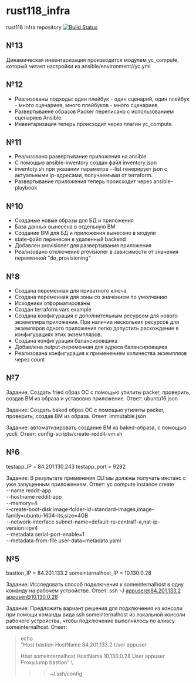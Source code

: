 # rust118_infra
rust118 Infra repository [![Build Status](https://travis-ci.com/Otus-DevOps-2020-05/rust118_infra.svg?branch=master)](https://travis-ci.com/Otus-DevOps-2020-05/rust118_infra)

## №13

Динамическая инвентаризация производится модулем yc_compute, который читает настройки из ansible/environment/<env>/yc.yml



## №12
- Реализованы подходы: один плейбук - один сценарий, один плейбук - много сценариев, много плейбуков - много сценариев.
- Развертываене образов Packer переписано с использованием сценариев Ansible.
- Инвентаризация теперь происходит через плагин yc_compute.

## №11
- Реализовано развертывание приложения на ansible
- С помощью ansible-inventory создан файл inventory.json
- inventoty.sh при указании параметра --list генерирует json с актуальными ip-адресами, получаемыми от terraform.
- Развертывание приложения теперь происходит через ansible-playbook

## №10
- Созданые новые образы для БД и приложения
- База данных вынесена в отдельную ВМ
- Создание ВМ для БД и приложения вынесено в модули
- state-файл перенесен в удаленный backend
- Добавлен provisioner для развертывания приложения
- Реализовано отключение provisioner в зависимости от значения переменной "do_provisioning"

## №8
- Создана переменная для приватного ключа
- Создана переменная для зоны со значением по умолчанию
- Исходники отформатированы
- Создан terraform.vars.example
- Создана конфигурация с дополнительным ресурсом для нового экземпляра приложения.
  При наличии нескольких ресурсов для экземляров одного приложения легко допустить 
  расхождение в конфигурациях этих экземпляров. 
- Создана конфигурация балансировщика
- Добавлена output-переменная для адреса балансировщика
- Реализована конфигурация к применением количества экземпляов через count

## №7
Задание: Создать fried образ ОС с помощью утилиты packer, проверить, создав ВМ из образа и уставовив приложение.
Ответ: ubuntu16.json

Задание: Создать baked образ ОС с помощью утилиты packer, проверить, создав ВМ из образа.
Ответ: immutable.json

Задание: автоматизировать создание ВМ из baked-образа, с помощью yccli.
Ответ: config-scripts/create-reddit-vm.sh

## №6
testapp_IP = 84.201.130.243
testapp_port = 9292

Задание: В результате применения CLI мы должны получать инстанс с уже запущенным приложением.
Ответ:
yc compute instance create \
--name reddit-app \
--hostname reddit-app \
--memory=4 \
--create-boot-disk image-folder-id=standard-images,image-family=ubuntu-1604-lts,size=4GB \
--network-interface subnet-name=default-ru-central1-a,nat-ip-version=ipv4 \
--metadata serial-port-enable=1 \
--metadata-from-file user-data=metadata.yaml

## №5
bastion_IP = 84.201.133.2
someinternalhost_IP = 10.130.0.28

Задание: Исследовать способ подключения к someinternalhost в одну команду на рабочем устройстве.
Ответ:
ssh -J appuser@84.201.133.2 appuser@10.130.0.28

Задание: Предложить вариант решения для подключения из консоли при помощи команды вида ssh someinternalhost из локальной консоли рабочего устройства, чтобы подключение выполнялось по алиасу someinternalhost.
Ответ:
> echo \
> "Host bastion
>     HostName 84.201.133.2
>     User appuser
> 
> Host someinternalhost
>     HostName 10.130.0.28
>     User appuser
>     ProxyJump bastion" \
> >> ~/.ssh/config
